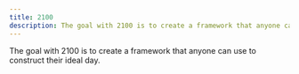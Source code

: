 ```yaml
---
title: 2100
description: The goal with 2100 is to create a framework that anyone can use to construct their ideal day. 
---
```


The goal with 2100 is to create a framework that anyone can use to construct their ideal day. 